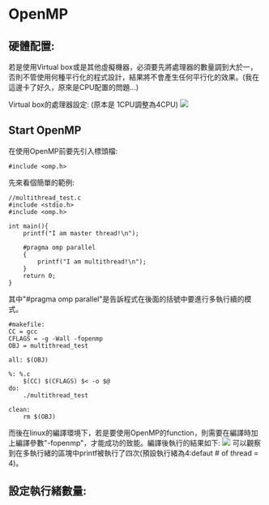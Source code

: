 # OpenMP

## 硬體配置:
若是使用Virtual box或是其他虛擬機器，必須要先將處理器的數量調到大於一，否則不管使用何種平行化的程式設計，結果將不會產生任何平行化的效果。(我在這邊卡了好久，原來是CPU配置的問題...)

Virtual box的處理器設定:
(原本是 1CPU調整為4CPU)
![](https://i.imgur.com/s9XN9BQ.png)

## Start OpenMP
在使用OpenMP前要先引入標頭檔:
```c=
#include <omp.h>
```
先來看個簡單的範例:
```c=
//multithread_test.c
#include <stdio.h>
#include <omp.h>

int main(){
    printf("I am master thread!\n");

    #pragma omp parallel
    {
        printf("I am multithread!\n");
    }
    return 0;
}
```
其中"#pragma omp parallel"是告訴程式在後面的括號中要進行多執行續的模式。
```bash=
#makefile:
CC = gcc
CFLAGS = -g -Wall -fopenmp
OBJ = multithread_test

all: $(OBJ)

%: %.c
	$(CC) $(CFLAGS) $< -o $@
do:
	./multithread_test

clean:
	rm $(OBJ)
```
而後在linux的編譯環境下，若是要使用OpenMP的function，則需要在編譯時加上編譯參數"-fopenmp"，才能成功的致能。編譯後執行的結果如下:
![](https://i.imgur.com/5X0P5Tu.png)
可以觀察到在多執行緒的區塊中printf被執行了四次(預設執行緒為4:defaut # of thread = 4)。

## 設定執行緒數量:
